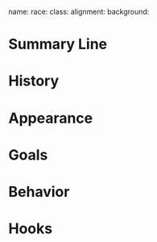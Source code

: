 name:
race:
class:
alignment:
background:

# Summary Line

# History

# Appearance

# Goals

# Behavior

# Hooks

